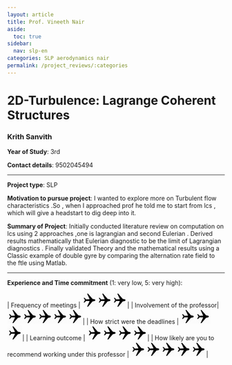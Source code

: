 ```yaml
---
layout: article
title: Prof. Vineeth Nair
aside:
  toc: true
sidebar:
  nav: slp-en
categories: SLP aerodynamics nair
permalink: /project_reviews/:categories
---
```


# 2D-Turbulence: Lagrange Coherent Structures
### Krith Sanvith
**Year of Study**: 3rd

**Contact details**: 9502045494

---

**Project type**: SLP

**Motivation to pursue project**: I wanted to explore more on Turbulent flow characteristics .So , when I approached prof he told me to start from lcs , which will give a headstart to dig deep into it.

**Summary of Project**: Initially conducted literature review on computation on lcs using 2 approaches ,one is lagrangian and second Eulerian . Derived results mathematically that Eulerian diagnostic to be the limit of Lagrangian diagnostics . Finally validated Theory and the mathematical results using a Classic example of double gyre by comparing the alternation rate field to the ftle using Matlab.

---

**Experience and Time commitment** (1: very low, 5: very high):

[1]:<img src="/assets/plane3.png" width="35"/>

| Frequency of meetings	| <img src="/assets/plane3.png" width="35"/><img src="/assets/plane3.png" width="35"/><img src="/assets/plane3.png" width="35"/>|
| Involvement of the professor| <img src="/assets/plane3.png" width="35"/><img src="/assets/plane3.png" width="35"/><img src="/assets/plane3.png" width="35"/><img src="/assets/plane3.png" width="35"/><img src="/assets/plane3.png" width="35"/>|
| How strict were the deadlines	| <img src="/assets/plane3.png" width="35"/><img src="/assets/plane3.png" width="35"/><img src="/assets/plane3.png" width="35"/>|
| Learning outcome | <img src="/assets/plane3.png" width="35"/><img src="/assets/plane3.png" width="35"/><img src="/assets/plane3.png" width="35"/><img src="/assets/plane3.png" width="35"/>|
| How likely are you to recommend working under this professor | <img src="/assets/plane3.png" width="35"/><img src="/assets/plane3.png" width="35"/><img src="/assets/plane3.png" width="35"/><img src="/assets/plane3.png" width="35"/><img src="/assets/plane3.png" width="35"/>|


